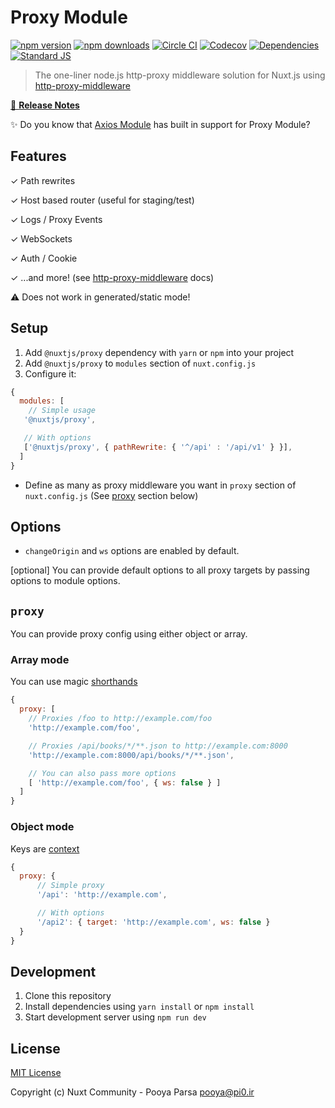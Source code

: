 # Proxy Module

[![npm version][npm-version-src]][npm-version-href]
[![npm downloads][npm-downloads-src]][npm-downloads-href]
[![Circle CI][circle-ci-src]][circle-ci-href]
[![Codecov][codecov-src]][codecov-href]
[![Dependencies][david-dm-src]][david-dm-href]
[![Standard JS][standard-js-src]][standard-js-href]

> The one-liner node.js http-proxy middleware solution for Nuxt.js using [http-proxy-middleware](https://github.com/chimurai/http-proxy-middleware)

[📖 **Release Notes**](./CHANGELOG.md)

✨ Do you know that [Axios Module](https://github.com/nuxt-community/axios-module) has built in support for Proxy Module?

## Features

✓ Path rewrites

✓ Host based router (useful for staging/test)

✓ Logs / Proxy Events

✓ WebSockets

✓ Auth / Cookie

✓ ...and more! (see [http-proxy-middleware](https://github.com/chimurai/http-proxy-middleware) docs)

⚠ Does not work in generated/static mode!

## Setup

1. Add `@nuxtjs/proxy` dependency with `yarn` or `npm` into your project
2. Add `@nuxtjs/proxy` to `modules` section of `nuxt.config.js`
3. Configure it:

```js
{
  modules: [
    // Simple usage
   '@nuxtjs/proxy',

   // With options
   ['@nuxtjs/proxy', { pathRewrite: { '^/api' : '/api/v1' } }],
  ]
}
```

- Define as many as proxy middleware you want in `proxy` section of  `nuxt.config.js` (See [proxy](#proxy) section below)

## Options

- `changeOrigin` and `ws` options are enabled by default.

[optional] You can provide default options to all proxy targets by passing options to module options.

## `proxy`

You can provide proxy config using either object or array.

### Array mode

You can use magic [shorthands](https://github.com/chimurai/http-proxy-middleware#shorthand)

```js
{
  proxy: [
    // Proxies /foo to http://example.com/foo
    'http://example.com/foo',

    // Proxies /api/books/*/**.json to http://example.com:8000
    'http://example.com:8000/api/books/*/**.json',

    // You can also pass more options
    [ 'http://example.com/foo', { ws: false } ]
  ]
}
```

### Object mode

Keys are [context](https://github.com/chimurai/http-proxy-middleware#context-matching)

```js
{
  proxy: {
      // Simple proxy
      '/api': 'http://example.com',

      // With options
      '/api2': { target: 'http://example.com', ws: false }
  }
}
```

## Development

1. Clone this repository
2. Install dependencies using `yarn install` or `npm install`
3. Start development server using `npm run dev`

## License

[MIT License](./LICENSE)

Copyright (c) Nuxt Community - Pooya Parsa <pooya@pi0.ir>

<!-- Badges -->
[npm-version-src]: https://img.shields.io/npm/dt/@nuxtjs/proxy.svg?style=flat-square
[npm-version-href]: https://npmjs.com/package/@nuxtjs/proxy

[npm-downloads-src]: https://img.shields.io/npm/v/@nuxtjs/proxy/latest.svg?style=flat-square
[npm-downloads-href]: https://npmjs.com/package/@nuxtjs/proxy

[circle-ci-src]: https://img.shields.io/circleci/project/github/nuxt-community/proxy-module.svg?style=flat-square
[circle-ci-href]: https://circleci.com/gh/nuxt-community/proxy-module

[codecov-src]: https://img.shields.io/codecov/c/github/nuxt-community/proxy-module.svg?style=flat-square
[codecov-href]: https://codecov.io/gh/nuxt-community/proxy-module

[david-dm-src]: https://david-dm.org/nuxt-community/proxy-module/status.svg?style=flat-square
[david-dm-href]: https://david-dm.org/nuxt-community/proxy-module

[standard-js-src]: https://img.shields.io/badge/code_style-standard-brightgreen.svg?style=flat-square
[standard-js-href]: https://standardjs.com
